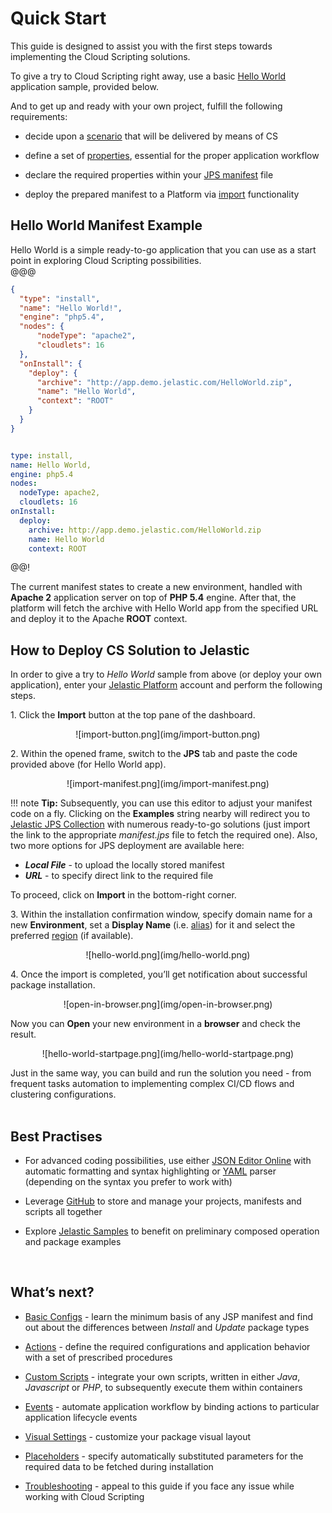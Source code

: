 # Quick Start                                      
    
This guide is designed to assist you with the first steps towards implementing the Cloud Scripting solutions.                                     

To give a try to Cloud Scripting right away, use a basic [Hello World](#hello-world-manifest-example) application sample, provided below.                                                                     

And to get up and ready with your own project, fulfill the following requirements:                                    

- decide upon a <a href="/samples/" target="_blank">scenario</a> that will be delivered by means of CS                       

- define a set of <a href="/creating-manifest/basic-configs/" target="_blank">properties</a>, essential for the proper application workflow                  

- declare the required properties within your <a href="/creating-manifest/basic-configs/" target="_blank">JPS manifest</a> file                      

- deploy the prepared manifest to a Platform via [import](#how-to-deploy-cs-solution-to-jelastic ) functionality                 

## Hello World Manifest Example                      

Hello World is a simple ready-to-go application that you can use as a start point in exploring Cloud Scripting possibilities.                                              
@@@
```json
{
  "type": "install",
  "name": "Hello World!",
  "engine": "php5.4",
  "nodes": {
      "nodeType": "apache2",
      "cloudlets": 16
  },
  "onInstall": {
    "deploy": {
      "archive": "http://app.demo.jelastic.com/HelloWorld.zip",
      "name": "Hello World",
      "context": "ROOT"
    }
  }
}
```
```yaml

type: install,
name: Hello World,
engine: php5.4
nodes: 
  nodeType: apache2,
  cloudlets: 16
onInstall: 
  deploy:
    archive: http://app.demo.jelastic.com/HelloWorld.zip
    name: Hello World
    context: ROOT
```
@@!

The current manifest states to create a new environment, handled with **Apache 2** application server on top of **PHP 5.4** engine. After that, the platform will fetch the archive with Hello World app from the specified URL and deploy it to the Apache **ROOT** context.                                   

## How to Deploy CS Solution to Jelastic 

In order to give a try to *Hello World* sample from above (or deploy your own application), enter your <a href="https://jelastic.cloud/" target="_blank">Jelastic Platform</a> account and perform the following steps.                    

1.&nbsp;Click the **Import** button at the top pane of the dashboard.                                             

<center>![import-button.png](img/import-button.png)</center>                        

2.&nbsp;Within the opened frame, switch to the **JPS** tab and paste the code provided above (for Hello World app).                      

<center>![import-manifest.png](img/import-manifest.png)</center>               

!!! note
    **Tip:** Subsequently, you can use this editor to adjust your manifest code on a fly. Clicking on the **Examples** string nearby will redirect you to <a href="https://github.com/jelastic-jps" target="_blank">Jelastic JPS Collection</a> with numerous ready-to-go solutions (just import the link to the appropriate *manifest.jps* file to fetch the required one). Also, two more options for JPS deployment are available here:<ul><li><b>*Local File*</b> - to upload the locally stored manifest</li><li><b>*URL*</b> - to specify direct link to the required file</li></ul>        

To proceed, click on **Import** in the bottom-right corner.                   

3.&nbsp;Within the installation confirmation window, specify domain name for a new **Environment**, set a **Display Name** (i.e. <a href="https://docs.jelastic.com/environment-aliases" target="_blank">alias</a>) for it and select the preferred <a href="https://docs.jelastic.com/environment-regions" target="_blank">region</a> (if available).                  

<center>![hello-world.png](img/hello-world.png)</center>                                        

4.&nbsp;Once the import is completed, you’ll get notification about successful package installation.                                                                              

<center>![open-in-browser.png](img/open-in-browser.png)</center>               

Now you can **Open** your new environment in a **browser** and check the result.                         

<center>![hello-world-startpage.png](img/hello-world-startpage.png)</center>                                   

Just in the same way, you can build and run the solution you need - from frequent tasks automation to implementing complex CI/CD flows and clustering configurations.                               
<br>    
## Best Practises                        

- For advanced coding possibilities, use either <a href="http://jsoneditoronline.org/" target="_blank">JSON Editor Online</a> with automatic formatting and syntax highlighting or <a href="http://www.yaml.org/" target="_blank">YAML</a> parser (depending on the syntax you prefer to work with)                               

- Leverage <a href="https://github.com/" target="_blank">GitHub</a> to store and manage your projects, manifests and scripts all together                              

- Explore <a href="/samples/" target="_blank">Jelastic Samples</a> to benefit on preliminary composed operation and package examples                            

<br> 
<h2> What’s next?</h2>                                     

- <a href="/creating-manifest/basic-configs/" target="_blank">Basic Configs</a> - learn the minimum basis of any JSP manifest and find out about the differences between *Install* and *Update* package types                                                         

- <a href="/creating-manifest/actions/" target="_blank">Actions</a> - define the required configurations and application behavior with a set of prescribed procedures                                                           

- <a href="/creating-manifest/custom-scripts/" target="_blank">Custom Scripts</a> - integrate your own scripts, written in either *Java*, *Javascript* or *PHP*, to subsequently execute them within containers                                                              

- <a href="/creating-manifest/events/" target="_blank">Events</a> - automate application workflow by binding actions to particular application lifecycle events                                                     

- <a href="/creating-manifest/visual-settings/" target="_blank">Visual Settings</a> - customize your package visual layout                                                             

- <a href="/creating-manifest/placeholders/" target="_blank">Placeholders</a> - specify automatically substituted parameters for the required data to be fetched during installation                 

- <a href="/troubleshooting/" target="_blank">Troubleshooting</a> - appeal to this guide if you face any issue while working with Cloud Scripting                                                                           
